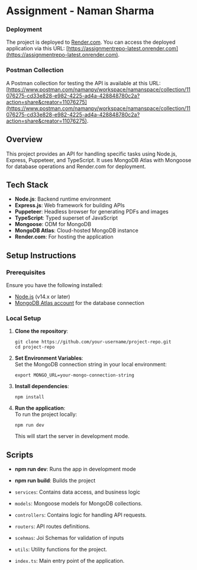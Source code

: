 Assignment - Naman Sharma
============
### Deployment

The project is deployed to [Render.com](https://render.com/). You can access the deployed application via this URL: [https://assignmentrepo-latest.onrender.com](https://assignmentrepo-latest.onrender.com).

### Postman Collection

A Postman collection for testing the API is available at this URL: [https://www.postman.com/namanpy/workspace/namanspace/collection/11076275-cd33e828-e982-4225-ad4a-428848780c2a?action=share&creator=11076275](https://www.postman.com/namanpy/workspace/namanspace/collection/11076275-cd33e828-e982-4225-ad4a-428848780c2a?action=share&creator=11076275).

Overview
--------

This project provides an API for handling specific tasks using Node.js, Express, Puppeteer, and TypeScript. It uses MongoDB Atlas with Mongoose for database operations and Render.com for deployment.

Tech Stack
----------

*   **Node.js**: Backend runtime environment
*   **Express.js**: Web framework for building APIs
*   **Puppeteer**: Headless browser for generating PDFs and images
*   **TypeScript**: Typed superset of JavaScript
*   **Mongoose**: ODM for MongoDB
*   **MongoDB Atlas**: Cloud-hosted MongoDB instance
*   **Render.com**: For hosting the application

Setup Instructions
------------------

### Prerequisites

Ensure you have the following installed:

*   [Node.js](https://nodejs.org/en/) (v14.x or later)
*   [MongoDB Atlas account](https://www.mongodb.com/cloud/atlas) for the database connection

### Local Setup

1.  **Clone the repository**:
    
        git clone https://github.com/your-username/project-repo.git
        cd project-repo
            
    
2.  **Set Environment Variables**:  
    Set the MongoDB connection string in your local environment:
    
        export MONGO_URL=your-mongo-connection-string
    
3.  **Install dependencies**:
    
        npm install
    
4.  **Run the application**:  
    To run the project locally:
    
        npm run dev
    
    This will start the server in development mode.


Scripts
-------

*   **npm run dev**: Runs the app in development mode
*   **npm run build**: Builds the project

*   `services`: Contains data access, and business logic
*   `models`: Mongoose models for MongoDB collections.
*   `controllers`: Contains logic for handling API requests.
*   `routers`: API routes definitions.
*   `scehmas`: Joi Schemas for validation of inputs
*   `utils`: Utility functions for the project.
*   `index.ts`: Main entry point of the application.
